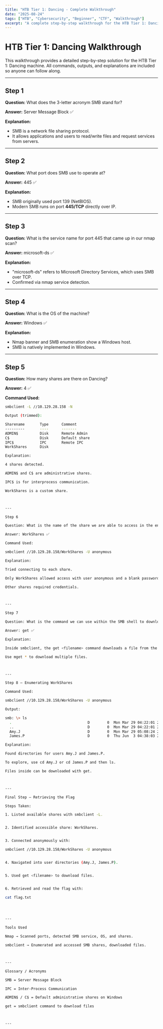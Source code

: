 ```yaml
---
title: "HTB Tier 1: Dancing - Complete Walkthrough"
date: "2025-08-24"
tags: ["HTB", "Cybersecurity", "Beginner", "CTF", "Walkthrough"]
excerpt: "A complete step-by-step walkthrough for the HTB Tier 1: Dancing machine, including all commands, outputs, and explanations for tools used."
---
```


# HTB Tier 1: Dancing Walkthrough

This walkthrough provides a detailed step-by-step solution for the HTB Tier 1: Dancing machine. All commands, outputs, and explanations are included so anyone can follow along.

---

## Step 1  

**Question:** What does the 3-letter acronym SMB stand for?  

**Answer:** Server Message Block ✅  

**Explanation:**  
- SMB is a network file sharing protocol.  
- It allows applications and users to read/write files and request services from servers.  

---

## Step 2  

**Question:** What port does SMB use to operate at?  

**Answer:** 445 ✅  

**Explanation:**  
- SMB originally used port 139 (NetBIOS).  
- Modern SMB runs on port **445/TCP** directly over IP.  

---

## Step 3  

**Question:** What is the service name for port 445 that came up in our nmap scan?  

**Answer:** microsoft-ds ✅  

**Explanation:**  
- "microsoft-ds" refers to Microsoft Directory Services, which uses SMB over TCP.  
- Confirmed via nmap service detection.  

---

## Step 4  

**Question:** What is the OS of the machine?  

**Answer:** Windows ✅  

**Explanation:**  
- Nmap banner and SMB enumeration show a Windows host.  
- SMB is natively implemented in Windows.  

---

## Step 5  

**Question:** How many shares are there on Dancing?  

**Answer:** 4 ✅  

**Command Used:**  
```bash
smbclient -L //10.129.28.158 -N

Output (trimmed):

Sharename       Type      Comment
---------       ----      -------
ADMIN$          Disk      Remote Admin
C$              Disk      Default share
IPC$            IPC       Remote IPC
WorkShares      Disk

Explanation:

4 shares detected.

ADMIN$ and C$ are administrative shares.

IPC$ is for interprocess communication.

WorkShares is a custom share.



---

Step 6

Question: What is the name of the share we are able to access in the end with a blank password?

Answer: WorkShares ✅

Command Used:

smbclient //10.129.28.158/WorkShares -U anonymous

Explanation:

Tried connecting to each share.

Only WorkShares allowed access with user anonymous and a blank password.

Other shares required credentials.



---

Step 7

Question: What is the command we can use within the SMB shell to download the files we find?

Answer: get ✅

Explanation:

Inside smbclient, the get <filename> command downloads a file from the SMB share to the local system.

Use mget * to download multiple files.



---

Step 8 – Enumerating WorkShares

Command Used:

smbclient //10.129.28.158/WorkShares -U anonymous

Output:

smb: \> ls
  .                                   D        0  Mon Mar 29 04:22:01 2021
  ..                                  D        0  Mon Mar 29 04:22:01 2021
  Amy.J                               D        0  Mon Mar 29 05:08:24 2021
  James.P                             D        0  Thu Jun  3 04:38:03 2021

Explanation:

Found directories for users Amy.J and James.P.

To explore, use cd Amy.J or cd James.P and then ls.

Files inside can be downloaded with get.



---

Final Step – Retrieving the Flag

Steps Taken:

1. Listed available shares with smbclient -L.


2. Identified accessible share: WorkShares.


3. Connected anonymously with:

smbclient //10.129.28.158/WorkShares -U anonymous


4. Navigated into user directories (Amy.J, James.P).


5. Used get <filename> to download files.


6. Retrieved and read the flag with:

cat flag.txt




---

Tools Used

Nmap → Scanned ports, detected SMB service, OS, and shares.

smbclient → Enumerated and accessed SMB shares, downloaded files.



---

Glossary / Acronyms

SMB = Server Message Block

IPC = Inter-Process Communication

ADMIN$ / C$ = Default administrative shares on Windows

get = smbclient command to download files



---
